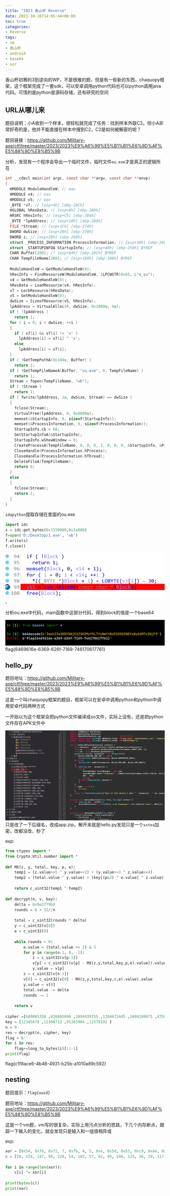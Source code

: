 ```yaml
---
title: "2023 香山杯 Reverse"
date: 2023-10-16T14:05:44+08:00
toc: true
categories:
- Reverse
tags:
- vm
- 香山杯
- android
- base64
- xor
---
```


香山杯初赛的3到逆向的WP，不是很难的题，但是有一些新的东西，chaquopy框架，这个框架完成了一套sdk，可以安卓调用python代码也可以python调用java代码。可惜的是python是源码存储，还有研究的空间

<!--more-->

## URL从哪儿来

题目说明：小A收到一个样本，很轻松就完成了任务：找到样本外联C2。但小A非常好奇的是，他并不能直接在样本中搜到C2，C2是如何被解密的呢？

题目链接：https://github.com/Military-axe/ctf/tree/master/2023/2023%E9%A6%99%E5%B1%B1%E6%9D%AF%E5%88%9D%E8%B5%9B

分析，发现有一个程序会导出一个临时文件，临时文件`ou.exe`才是真正的逻辑所在

```c
int __cdecl main(int argc, const char **argv, const char **envp)
{
  HMODULE ModuleHandleW; // eax
  HMODULE v4; // eax
  HMODULE v5; // eax
  _BYTE *v7; // [esp+4h] [ebp-28Ch]
  HGLOBAL hResData; // [esp+8h] [ebp-288h]
  HRSRC hResInfo; // [esp+Ch] [ebp-284h]
  _BYTE *lpAddress; // [esp+10h] [ebp-280h]
  FILE *Stream; // [esp+1Ch] [ebp-274h]
  DWORD dwSize; // [esp+20h] [ebp-270h]
  DWORD i; // [esp+28h] [ebp-268h]
  struct _PROCESS_INFORMATION ProcessInformation; // [esp+30h] [ebp-260h] BYREF
  struct _STARTUPINFOA StartupInfo; // [esp+40h] [ebp-250h] BYREF
  CHAR Buffer[260]; // [esp+84h] [ebp-20Ch] BYREF
  CHAR TempFileName[260]; // [esp+188h] [ebp-108h] BYREF

  ModuleHandleW = GetModuleHandleW(0);
  hResInfo = FindResourceW(ModuleHandleW, (LPCWSTR)0x65, L"e_ou");
  v4 = GetModuleHandleW(0);
  hResData = LoadResource(v4, hResInfo);
  v7 = LockResource(hResData);
  v5 = GetModuleHandleW(0);
  dwSize = SizeofResource(v5, hResInfo);
  lpAddress = VirtualAlloc(0, dwSize, 0x1000u, 4u);
  if ( !lpAddress )
    return 1;
  for ( i = 0; i < dwSize; ++i )
  {
    if ( v7[i] && v7[i] != 'x' )
      lpAddress[i] = v7[i] ^ 'x';
    else
      lpAddress[i] = v7[i];
  }
  if ( !GetTempPathA(0x104u, Buffer) )
    return 1;
  if ( !GetTempFileNameA(Buffer, "ou.exe", 0, TempFileName) )
    return 1;
  Stream = fopen(TempFileName, "wb");
  if ( !Stream )
    return 1;
  if ( fwrite(lpAddress, 1u, dwSize, Stream) == dwSize )
  {
    fclose(Stream);
    VirtualFree(lpAddress, 0, 0x8000u);
    memset(&StartupInfo, 0, sizeof(StartupInfo));
    memset(&ProcessInformation, 0, sizeof(ProcessInformation));
    StartupInfo.cb = 68;
    GetStartupInfoA(&StartupInfo);
    StartupInfo.wShowWindow = 0;
    CreateProcessA(TempFileName, 0, 0, 0, 1, 0, 0, 0, &StartupInfo, &ProcessInformation);
    CloseHandle(ProcessInformation.hProcess);
    CloseHandle(ProcessInformation.hThread);
    DeleteFileA(TempFileName);
    return 0;
  }
  else
  {
    fclose(Stream);
    return 1;
  }
}
```

`idapython`提取存储在里面的ou.exe

```python
import idc 
s = idc.get_bytes(0x1550000,0x1a800) 
f=open('D:/Desktop/1.exe', 'wb') 
f.write(s) 
f.close()
```

![img](https://raw.githubusercontent.com/Military-axe/imgtable/main/202310161345760.png)、

分析ou.exe中代码，main函数中这部分代码，得到block的值是一个base64

![img](https://raw.githubusercontent.com/Military-axe/imgtable/main/202310161346427.png)flag{6469616e-6369-626f-7169-746170617761}

## hello_py

题目地址：https://github.com/Military-axe/ctf/tree/master/2023/2023%E9%A6%99%E5%B1%B1%E6%9D%AF%E5%88%9D%E8%B5%9B

这是一个叫chaquopy框架的题目，框架可以在安卓中调用python和python中调用安卓代码两种方式

一开始以为这个框架会把python文件编译成so文件，实际上没有，还是把python文件存在APK文件中

![img](https://raw.githubusercontent.com/Military-axe/imgtable/main/202310161346581.png)只是改了一下后缀名，改成app.zip，解开来就是hello.py发现只是一个`xxtea`加密，改都没改，秒了

 exp:

```python
from ctypes import *
from Crypto.Util.number import *

def MX(z, y, total, key, p, e):
    temp1 = (z.value>>5 ^ y.value<<2) + (y.value>>3 ^ z.value<<4)
    temp2 = (total.value ^ y.value) + (key[(p&3) ^ e.value] ^ z.value)
    
    return c_uint32(temp1 ^ temp2)

def decrypt(n, v, key):
    delta = 0x9e3779b9
    rounds = 6 + 52//n 
    
    total = c_uint32(rounds * delta)
    y = c_uint32(v[0])
    e = c_uint32(0)

    while rounds > 0:
        e.value = (total.value >> 2) & 3
        for p in range(n-1, 0, -1):
            z = c_uint32(v[p-1])
            v[p] = c_uint32((v[p] - MX(z,y,total,key,p,e).value)).value
            y.value = v[p]
        z = c_uint32(v[n-1])  
        v[0] = c_uint32(v[0] - MX(z,y,total,key,0,e).value).value
        y.value = v[0]  
        total.value -= delta
        rounds -= 1

    return v 

cipher =[689085350 ,626885696 ,1894439255 ,1204672445 ,1869189675 ,475967424 ,1932042439 ,1280104741 ,2808893494 ]
key = [12345678 ,12398712 ,91283904 ,12378192 ]
n = 9
res = decrypt(n, cipher, key)
flag = b''
for i in res:
    flag+=long_to_bytes(i)[::-1]
print(flag)
```

flag{c1f8ace6-4b46-4931-b25b-a1010a89c592}

## nesting

题目提示：`flag{uuid}`

题目地址：https://github.com/Military-axe/ctf/tree/master/2023/2023%E9%A6%99%E5%B1%B1%E6%9D%AF%E5%88%9D%E8%B5%9B

这是一个vm题，vm写的很复杂，实际上用污点分析的思路，下几个内存断点，跟踪一下输入的变化，就会发现只是输入和一组值相异或

exp:

```python
xor = [0x54, 0xf6, 0xf2, 7, 0xfb, 4, 5, 0xe, 0x5d, 0x53, 0xc9, 0x4e, 0x46, 0xa, 0x13, 0x1, 0x3, 0x38, 0xa0, 0xbb, 0xc7, 0x44, 0xfa, 0xbc, 0x3, 0x44, 0x2c, 0x9a, 0x6d, 0x98, 0x35, 0x4f, 0x4a, 0x10, 0xc4, 0x17, 0x9, 0x61, 0x6, 0xe1, 0x8d, 0x75]
c = [50, 154, 147, 96, 128, 54, 102, 57, 62, 99, 240, 125, 36, 39, 117, 55, 55, 0, 141, 138, 246, 33, 158, 145, 98, 115, 29, 172, 64, 175, 5, 126, 43, 114, 252, 116, 104, 0, 103, 135, 232, 8]

for i in range(len(xor)):
    c[i] ^= xor[i]

print(bytes(c))
print(xor)
```
